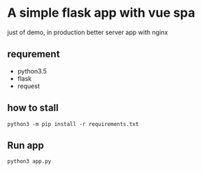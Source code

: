 # A simple flask app with vue spa

just of demo, in production better server app with nginx 

## requrement

- python3.5
- flask
- request
  

## how to stall

```
python3 -m pip install -r requirements.txt

```

## Run app


```
python3 app.py

```